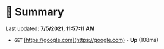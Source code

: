# 📖 Summary
Last updated: **7/5/2021, 11:57:11 AM**

- `GET` [https://google.com](https://google.com) - **Up** (108ms)
